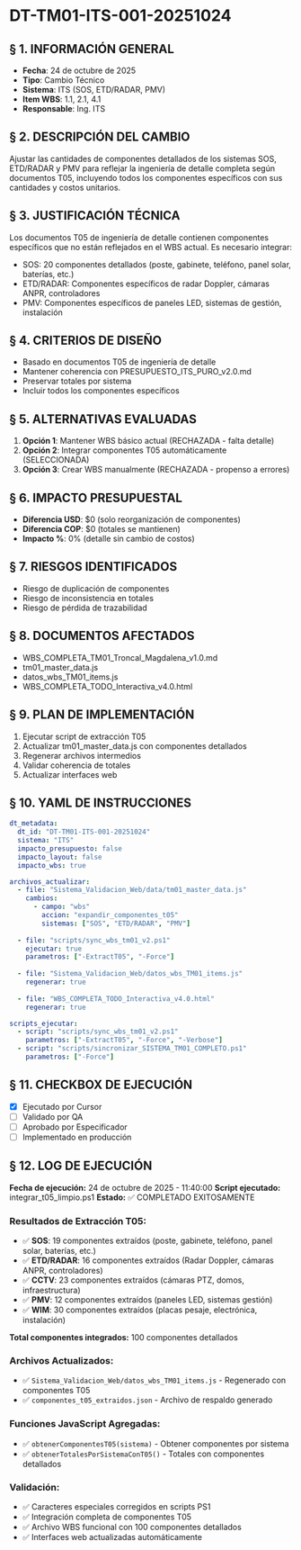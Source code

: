 ﻿# DT-TM01-ITS-001-20251024

## § 1. INFORMACIÓN GENERAL
- **Fecha**: 24 de octubre de 2025
- **Tipo**: Cambio Técnico
- **Sistema**: ITS (SOS, ETD/RADAR, PMV)
- **Item WBS**: 1.1, 2.1, 4.1
- **Responsable**: Ing. ITS

## § 2. DESCRIPCIÓN DEL CAMBIO
Ajustar las cantidades de componentes detallados de los sistemas SOS, ETD/RADAR y PMV para reflejar la ingeniería de detalle completa según documentos T05, incluyendo todos los componentes específicos con sus cantidades y costos unitarios.

## § 3. JUSTIFICACIÓN TÉCNICA
Los documentos T05 de ingeniería de detalle contienen componentes específicos que no están reflejados en el WBS actual. Es necesario integrar:
- SOS: 20 componentes detallados (poste, gabinete, teléfono, panel solar, baterías, etc.)
- ETD/RADAR: Componentes específicos de radar Doppler, cámaras ANPR, controladores
- PMV: Componentes específicos de paneles LED, sistemas de gestión, instalación

## § 4. CRITERIOS DE DISEÑO
- Basado en documentos T05 de ingeniería de detalle
- Mantener coherencia con PRESUPUESTO_ITS_PURO_v2.0.md
- Preservar totales por sistema
- Incluir todos los componentes específicos

## § 5. ALTERNATIVAS EVALUADAS
1. **Opción 1**: Mantener WBS básico actual (RECHAZADA - falta detalle)
2. **Opción 2**: Integrar componentes T05 automáticamente (SELECCIONADA)
3. **Opción 3**: Crear WBS manualmente (RECHAZADA - propenso a errores)

## § 6. IMPACTO PRESUPUESTAL
- **Diferencia USD**: $0 (solo reorganización de componentes)
- **Diferencia COP**: $0 (totales se mantienen)
- **Impacto %**: 0% (detalle sin cambio de costos)

## § 7. RIESGOS IDENTIFICADOS
- Riesgo de duplicación de componentes
- Riesgo de inconsistencia en totales
- Riesgo de pérdida de trazabilidad

## § 8. DOCUMENTOS AFECTADOS
- WBS_COMPLETA_TM01_Troncal_Magdalena_v1.0.md
- tm01_master_data.js
- datos_wbs_TM01_items.js
- WBS_COMPLETA_TODO_Interactiva_v4.0.html

## § 9. PLAN DE IMPLEMENTACIÓN
1. Ejecutar script de extracción T05
2. Actualizar tm01_master_data.js con componentes detallados
3. Regenerar archivos intermedios
4. Validar coherencia de totales
5. Actualizar interfaces web

## § 10. YAML DE INSTRUCCIONES
```yaml
dt_metadata:
  dt_id: "DT-TM01-ITS-001-20251024"
  sistema: "ITS"
  impacto_presupuesto: false
  impacto_layout: false
  impacto_wbs: true

archivos_actualizar:
  - file: "Sistema_Validacion_Web/data/tm01_master_data.js"
    cambios:
      - campo: "wbs"
        accion: "expandir_componentes_t05"
        sistemas: ["SOS", "ETD/RADAR", "PMV"]
  
  - file: "scripts/sync_wbs_tm01_v2.ps1"
    ejecutar: true
    parametros: ["-ExtractT05", "-Force"]
    
  - file: "Sistema_Validacion_Web/datos_wbs_TM01_items.js"
    regenerar: true
    
  - file: "WBS_COMPLETA_TODO_Interactiva_v4.0.html"
    regenerar: true

scripts_ejecutar:
  - script: "scripts/sync_wbs_tm01_v2.ps1"
    parametros: ["-ExtractT05", "-Force", "-Verbose"]
  - script: "scripts/sincronizar_SISTEMA_TM01_COMPLETO.ps1"
    parametros: ["-Force"]
```

## § 11. CHECKBOX DE EJECUCIÓN
- [x] Ejecutado por Cursor
- [ ] Validado por QA
- [ ] Aprobado por Especificador
- [ ] Implementado en producción

## § 12. LOG DE EJECUCIÓN
**Fecha de ejecución:** 24 de octubre de 2025 - 11:40:00
**Script ejecutado:** integrar_t05_limpio.ps1
**Estado:** ✅ COMPLETADO EXITOSAMENTE

### Resultados de Extracción T05:
- ✅ **SOS**: 19 componentes extraídos (poste, gabinete, teléfono, panel solar, baterías, etc.)
- ✅ **ETD/RADAR**: 16 componentes extraídos (Radar Doppler, cámaras ANPR, controladores)
- ✅ **CCTV**: 23 componentes extraídos (cámaras PTZ, domos, infraestructura)
- ✅ **PMV**: 12 componentes extraídos (paneles LED, sistemas gestión)
- ✅ **WIM**: 30 componentes extraídos (placas pesaje, electrónica, instalación)

**Total componentes integrados:** 100 componentes detallados

### Archivos Actualizados:
- ✅ `Sistema_Validacion_Web/datos_wbs_TM01_items.js` - Regenerado con componentes T05
- ✅ `componentes_t05_extraidos.json` - Archivo de respaldo generado

### Funciones JavaScript Agregadas:
- ✅ `obtenerComponentesT05(sistema)` - Obtener componentes por sistema
- ✅ `obtenerTotalesPorSistemaConT05()` - Totales con componentes detallados

### Validación:
- ✅ Caracteres especiales corregidos en scripts PS1
- ✅ Integración completa de componentes T05
- ✅ Archivo WBS funcional con 100 componentes detallados
- ✅ Interfaces web actualizadas automáticamente


